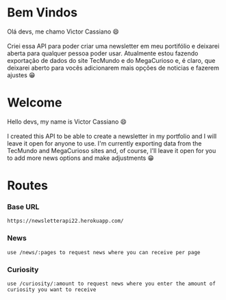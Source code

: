 ﻿# Bem Vindos

Olá devs, me chamo Victor Cassiano 😄 <br /><br />
Criei essa API para poder criar uma newsletter em meu portifólio e deixarei aberta para qualquer pessoa poder usar.
Atualmente estou fazendo exportação de dados do site TecMundo e do MegaCurioso e, é claro, que deixarei aberto para vocês adicionarem mais opções de noticias e fazerem ajustes 😁

# Welcome

Hello devs, my name is Victor Cassiano 😄 <br /><br />
I created this API to be able to create a newsletter in my portfolio and I will leave it open for anyone to use.
I'm currently exporting data from the TecMundo and MegaCurioso sites and, of course, I'll leave it open for you to add more news options and make adjustments 😁


# Routes
### Base URL
	https://newsletterapi22.herokuapp.com/
	
### News
	use /news/:pages to request news where you can receive per page
	
### Curiosity
	use /curiosity/:amount to request news where you enter the amount of curiosity you want to receive

 


